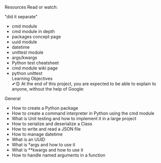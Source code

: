 Resources
Read or watch:<br>

"did it separate"
- cmd module<br>
- cmd module in depth<br>
- packages concept page<br>
- uuid module<br>
- datetime<br>
- unittest module<br>
- args/kwargs<br>
- Python test cheatsheet<br>
- cmd module wiki page<br>
- python unittest<br>
Learning Objectives<br>
✔😊 At the end of this project, you are expected to be able to explain to anyone, without the help of Google:<br>

General<br>
- How to create a Python package<br>
- How to create a command interpreter in Python using the cmd module<br>
- What is Unit testing and how to implement it in a large project<br>
- How to serialize and deserialize a Class<br>
- How to write and read a JSON file<br>
- How to manage datetime<br>
- What is an UUID<br>
- What is *args and how to use it<br>
- What is **kwargs and how to use it<br>
- How to handle named arguments in a function<br>
